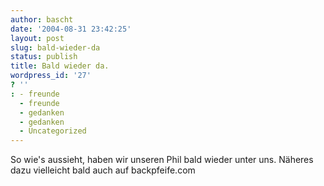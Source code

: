```yaml
---
author: bascht
date: '2004-08-31 23:42:25'
layout: post
slug: bald-wieder-da
status: publish
title: Bald wieder da.
wordpress_id: '27'
? ''
: - freunde
  - freunde
  - gedanken
  - gedanken
  - Uncategorized
---
```


So wie's aussieht, haben wir unseren Phil bald wieder unter uns.
Näheres dazu vielleicht bald auch auf backpfeife.com


